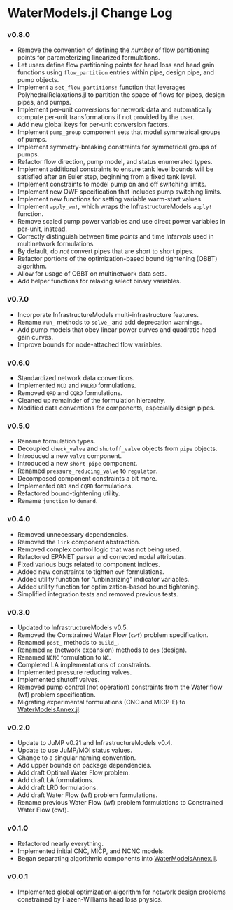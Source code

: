 WaterModels.jl Change Log
=========================

### v0.8.0
- Remove the convention of defining the _number_ of flow partitioning points for parameterizing linearized formulations.
- Let users define flow partitioning points for head loss and head gain functions using `flow_partition` entries within pipe, design pipe, and pump objects.
- Implement a `set_flow_partitions!` function that leverages PolyhedralRelaxations.jl to partition the space of flows for pipes, design pipes, and pumps.
- Implement per-unit conversions for network data and automatically compute per-unit transformations if not provided by the user.
- Add new global keys for per-unit conversion factors.
- Implement `pump_group` component sets that model symmetrical groups of pumps.
- Implement symmetry-breaking constraints for symmetrical groups of pumps.
- Refactor flow direction, pump model, and status enumerated types.
- Implement additional constraints to ensure tank level bounds will be satisfied after an Euler step, beginning from a fixed tank level.
- Implement constraints to model pump on and off switching limits.
- Implement new OWF specification that includes pump switching limits.
- Implement new functions for setting variable warm-start values.
- Implement `apply_wm!`, which wraps the InfrastructureModels `apply!` function.
- Remove scaled pump power variables and use direct power variables in per-unit, instead.
- Correctly distinguish between time _points_ and time _intervals_ used in multinetwork formulations.
- By default, do _not_ convert pipes that are short to short pipes.
- Refactor portions of the optimization-based bound tightening (OBBT) algorithm.
- Allow for usage of OBBT on multinetwork data sets.
- Add helper functions for relaxing select binary variables.

### v0.7.0
- Incorporate InfrastructureModels multi-infrastructure features.
- Rename `run_` methods to `solve_` and add deprecation warnings.
- Add pump models that obey linear power curves and quadratic head gain curves.
- Improve bounds for node-attached flow variables.

### v0.6.0
- Standardized network data conventions.
- Implemented `NCD` and `PWLRD` formulations.
- Removed `QRD` and `CQRD` formulations.
- Cleaned up remainder of the formulation hierarchy.
- Modified data conventions for components, especially design pipes.

### v0.5.0
- Rename formulation types.
- Decoupled `check_valve` and `shutoff_valve` objects from `pipe` objects.
- Introduced a new `valve` component.
- Introduced a new `short_pipe` component.
- Renamed `pressure_reducing_valve` to `regulator`.
- Decomposed component constraints a bit more.
- Implemented `QRD` and `CQRD` formulations.
- Refactored bound-tightening utility.
- Rename `junction` to `demand`.

### v0.4.0
- Removed unnecessary dependencies.
- Removed the `link` component abstraction.
- Removed complex control logic that was not being used.
- Refactored EPANET parser and corrected nodal attributes.
- Fixed various bugs related to component indices.
- Added new constraints to tighten `owf` formulations.
- Added utility function for "unbinarizing" indicator variables.
- Added utility function for optimization-based bound tightening.
- Simplified integration tests and removed previous tests.

### v0.3.0
- Updated to InfrastructureModels v0.5.
- Removed the Constrained Water Flow (`cwf`) problem specification.
- Renamed `post_` methods to `build_`.
- Renamed `ne` (network expansion) methods to `des` (design).
- Renamed `NCNC` formulation to `NC`.
- Completed LA implementations of constraints.
- Implemented pressure reducing valves.
- Implemented shutoff valves.
- Removed pump control (not operation) constraints from the Water flow (wf) problem specification.
- Migrating experimental formulations (CNC and MICP-E) to [WaterModelsAnnex.jl](https://github.com/lanl-ansi/WaterModelsAnnex.jl).

### v0.2.0
- Update to JuMP v0.21 and InfrastructureModels v0.4.
- Update to use JuMP/MOI status values.
- Change to a singular naming convention.
- Add upper bounds on package dependencies.
- Add draft Optimal Water Flow problem.
- Add draft LA formulations.
- Add draft LRD formulations.
- Add draft Water Flow (wf) problem formulations.
- Rename previous Water Flow (wf) problem formulations to Constrained Water Flow (cwf).

### v0.1.0
- Refactored nearly everything.
- Implemented initial CNC, MICP, and NCNC models.
- Began separating algorithmic components into [WaterModelsAnnex.jl](https://github.com/lanl-ansi/WaterModelsAnnex.jl).

### v0.0.1
- Implemented global optimization algorithm for network design problems constrained by Hazen-Williams head loss physics.
